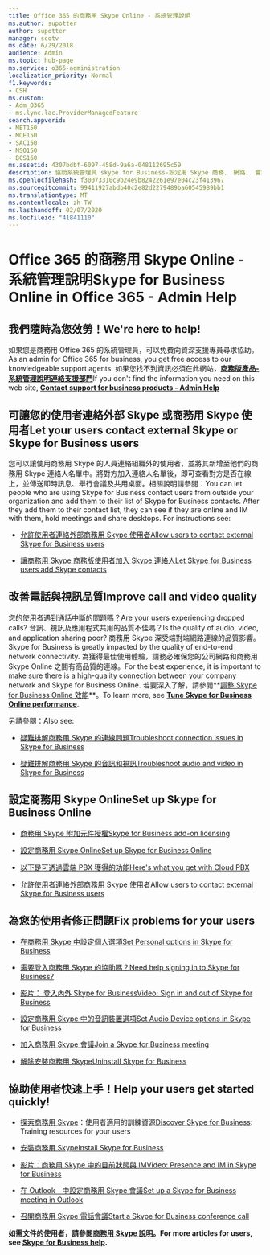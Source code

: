 ```yaml
---
title: Office 365 的商務用 Skype Online - 系統管理說明
ms.author: supotter
author: supotter
manager: scotv
ms.date: 6/29/2018
audience: Admin
ms.topic: hub-page
ms.service: o365-administration
localization_priority: Normal
f1.keywords:
- CSH
ms.custom:
- Adm_O365
- ms.lync.lac.ProviderManagedFeature
search.appverid:
- MET150
- MOE150
- SAC150
- MSO150
- BCS160
ms.assetid: 4307bdbf-6097-458d-9a6a-048112695c59
description: 協助系統管理員 skype for Business-設定用 Skype 商務、 網路、 會議及 IM、 及外部使用者的存取權。 設定、 進行疑難排解，並檢視流量報告。
ms.openlocfilehash: f30073310c9b24e9b8242261e97e04c23f413967
ms.sourcegitcommit: 99411927abdb40c2e82d2279489ba60545989bb1
ms.translationtype: MT
ms.contentlocale: zh-TW
ms.lasthandoff: 02/07/2020
ms.locfileid: "41841110"
---
```

# <a name="skype-for-business-online-in-office-365---admin-help"></a><span data-ttu-id="560c1-104">Office 365 的商務用 Skype Online - 系統管理說明</span><span class="sxs-lookup"><span data-stu-id="560c1-104">Skype for Business Online in Office 365 - Admin Help</span></span>

## <a name="were-here-to-help"></a><span data-ttu-id="560c1-105">我們隨時為您效勞！</span><span class="sxs-lookup"><span data-stu-id="560c1-105">We're here to help!</span></span>

<span data-ttu-id="560c1-106">如果您是商務用 Office 365 的系統管理員，可以免費向資深支援專員尋求協助。</span><span class="sxs-lookup"><span data-stu-id="560c1-106">As an admin for Office 365 for business, you get free access to our knowledgeable support agents.</span></span> <span data-ttu-id="560c1-107">如果您找不到資訊必須在此網站，**[商務版產品-系統管理說明連絡支援部門](https://support.office.com/article/32a17ca7-6fa0-4870-8a8d-e25ba4ccfd4b)**</span><span class="sxs-lookup"><span data-stu-id="560c1-107">If you don't find the information you need on this web site, **[Contact support for business products - Admin Help](https://support.office.com/article/32a17ca7-6fa0-4870-8a8d-e25ba4ccfd4b)**</span></span>
  
## <a name="let-your-users-contact-external-skype-or-skype-for-business-users"></a><span data-ttu-id="560c1-108">可讓您的使用者連絡外部 Skype 或商務用 Skype 使用者</span><span class="sxs-lookup"><span data-stu-id="560c1-108">Let your users contact external Skype or Skype for Business users</span></span>

<span data-ttu-id="560c1-p103">您可以讓使用商務用 Skype 的人員連絡組織外的使用者，並將其新增至他們的商務用 Skype 連絡人名單中。將對方加入連絡人名單後，即可查看對方是否在線上，並傳送即時訊息、舉行會議及共用桌面。相關說明請參閱︰</span><span class="sxs-lookup"><span data-stu-id="560c1-p103">You can let people who are using Skype for Business contact users from outside your organization and add them to their list of Skype for Business contacts. After they add them to their contact list, they can see if they are online and IM with them, hold meetings and share desktops. For instructions see:</span></span>
  
- [<span data-ttu-id="560c1-112">允許使用者連絡外部商務用 Skype 使用者</span><span class="sxs-lookup"><span data-stu-id="560c1-112">Allow users to contact external Skype for Business users</span></span>](https://support.office.com/article/b414873a-0059-4cd5-aea1-e5d0857dbc94)
    
- [<span data-ttu-id="560c1-113">讓商務用 Skype 商務版使用者加入 Skype 連絡人</span><span class="sxs-lookup"><span data-stu-id="560c1-113">Let Skype for Business users add Skype contacts</span></span>](https://support.office.com/article/08666236-1894-42ae-8846-e49232bbc460)
    
## <a name="improve-call-and-video-quality"></a><span data-ttu-id="560c1-114">改善電話與視訊品質</span><span class="sxs-lookup"><span data-stu-id="560c1-114">Improve call and video quality</span></span>

<span data-ttu-id="560c1-115">您的使用者遇到通話中斷的問題嗎？</span><span class="sxs-lookup"><span data-stu-id="560c1-115">Are your users experiencing dropped calls?</span></span> <span data-ttu-id="560c1-116">音訊、視訊及應用程式共用的品質不佳嗎？</span><span class="sxs-lookup"><span data-stu-id="560c1-116">Is the quality of audio, video, and application sharing poor?</span></span> <span data-ttu-id="560c1-117">商務用 Skype 深受端對端網路連線的品質影響。</span><span class="sxs-lookup"><span data-stu-id="560c1-117">Skype for Business is greatly impacted by the quality of end-to-end network connectivity.</span></span> <span data-ttu-id="560c1-118">為獲得最佳使用體驗，請務必確保您的公司網路和商務用 Skype Online 之間有高品質的連線。</span><span class="sxs-lookup"><span data-stu-id="560c1-118">For the best experience, it is important to make sure there is a high-quality connection between your company network and Skype for Business Online.</span></span> <span data-ttu-id="560c1-119">若要深入了解，請參閱**[調整 Skype for Business Online 效能](tune-skype-for-business-online-performance.md)**。</span><span class="sxs-lookup"><span data-stu-id="560c1-119">To learn more, see **[Tune Skype for Business Online performance](tune-skype-for-business-online-performance.md)**.</span></span> 
  
<span data-ttu-id="560c1-120">另請參閱：</span><span class="sxs-lookup"><span data-stu-id="560c1-120">Also see:</span></span>
  
- [<span data-ttu-id="560c1-121">疑難排解商務用 Skype 的連線問題</span><span class="sxs-lookup"><span data-stu-id="560c1-121">Troubleshoot connection issues in Skype for Business</span></span>](https://support.office.com/article/ca302828-783f-425c-bbe2-356348583771)
    
- [<span data-ttu-id="560c1-122">疑難排解商務用 Skype 的音訊和視訊</span><span class="sxs-lookup"><span data-stu-id="560c1-122">Troubleshoot audio and video in Skype for Business</span></span>](https://support.office.com/article/62777bc6-c52b-47ae-84ba-a8905c3b71dc)
    
## <a name="set-up-skype-for-business-online"></a><span data-ttu-id="560c1-123">設定商務用 Skype Online</span><span class="sxs-lookup"><span data-stu-id="560c1-123">Set up Skype for Business Online</span></span>

- [<span data-ttu-id="560c1-124">商務用 Skype 附加元件授權</span><span class="sxs-lookup"><span data-stu-id="560c1-124">Skype for Business add-on licensing</span></span>](https://support.office.com/article/3ed752b1-5983-43f9-bcfd-760619ab40a7)
    
- [<span data-ttu-id="560c1-125">設定商務用 Skype Online</span><span class="sxs-lookup"><span data-stu-id="560c1-125">Set up Skype for Business Online</span></span>](https://support.office.com/article/40296968-e779-4259-980b-c2de1c044c6e)
    
- [<span data-ttu-id="560c1-126">以下是可透過雲端 PBX 獲得的功能</span><span class="sxs-lookup"><span data-stu-id="560c1-126">Here's what you get with Cloud PBX</span></span>](https://support.office.com/article/bc9756d1-8a2f-42c4-98f6-afb17c29231c)
    
- [<span data-ttu-id="560c1-127">允許使用者連絡外部商務用 Skype 使用者</span><span class="sxs-lookup"><span data-stu-id="560c1-127">Allow users to contact external Skype for Business users</span></span>](https://support.office.com/article/b414873a-0059-4cd5-aea1-e5d0857dbc94)
    
## <a name="fix-problems-for-your-users"></a><span data-ttu-id="560c1-128">為您的使用者修正問題</span><span class="sxs-lookup"><span data-stu-id="560c1-128">Fix problems for your users</span></span>

- [<span data-ttu-id="560c1-129">在商務用 Skype 中設定個人選項</span><span class="sxs-lookup"><span data-stu-id="560c1-129">Set Personal options in Skype for Business</span></span>](https://support.office.com/article/68bacc31-71d3-44c3-a4d4-64da78c447aa#bkmk-stop-automatic-startup)
    
- [<span data-ttu-id="560c1-130">需要登入商務用 Skype 的協助嗎？</span><span class="sxs-lookup"><span data-stu-id="560c1-130">Need help signing in to Skype for Business?</span></span>](https://support.office.com/article/448b8ea7-5b33-444a-afd4-175fc9930d05)
    
- [<span data-ttu-id="560c1-131">影片： 登入內外 Skype for Business</span><span class="sxs-lookup"><span data-stu-id="560c1-131">Video: Sign in and out of Skype for Business</span></span>](https://support.office.com/article/8abed4b3-ac48-493e-9d76-0e10140e9451)
    
- [<span data-ttu-id="560c1-132">設定商務用 Skype 中的音訊裝置選項</span><span class="sxs-lookup"><span data-stu-id="560c1-132">Set Audio Device options in Skype for Business</span></span>](https://support.office.com/article/2533d929-9814-4349-8ae4-fca29246e2ff)
    
- [<span data-ttu-id="560c1-133">加入商務用 Skype 會議</span><span class="sxs-lookup"><span data-stu-id="560c1-133">Join a Skype for Business meeting</span></span>](https://support.office.com/article/3862be6d-758a-4064-a016-67c0febf3cd5)
    
- [<span data-ttu-id="560c1-134">解除安裝商務用 Skype</span><span class="sxs-lookup"><span data-stu-id="560c1-134">Uninstall Skype for Business</span></span>](https://support.office.com/article/28C4A036-7F22-406C-B7F4-87894CBAF902)
    
## <a name="help-your-users-get-started-quickly"></a><span data-ttu-id="560c1-135">協助使用者快速上手！</span><span class="sxs-lookup"><span data-stu-id="560c1-135">Help your users get started quickly!</span></span>

- <span data-ttu-id="560c1-136">[探索商務用 Skype](https://support.office.com/article/8a3491a3-c095-4718-80cf-cbbe4afe4eba)：使用者適用的訓練資源</span><span class="sxs-lookup"><span data-stu-id="560c1-136">[Discover Skype for Business](https://support.office.com/article/8a3491a3-c095-4718-80cf-cbbe4afe4eba): Training resources for your users</span></span> 
    
- [<span data-ttu-id="560c1-137">安裝商務用 Skype</span><span class="sxs-lookup"><span data-stu-id="560c1-137">Install Skype for Business</span></span>](https://support.office.com/article/8a0d4da8-9d58-44f9-9759-5c8f340cb3fb)
    
- [<span data-ttu-id="560c1-138">影片：商務用 Skype 中的目前狀態與 IM</span><span class="sxs-lookup"><span data-stu-id="560c1-138">Video: Presence and IM in Skype for Business</span></span>](https://support.office.com/article/c873b869-4ce0-4375-9bea-5de150eaf081)
    
- [<span data-ttu-id="560c1-139">在 Outlook　中設定商務用 Skype 會議</span><span class="sxs-lookup"><span data-stu-id="560c1-139">Set up a Skype for Business meeting in Outlook</span></span>](https://support.office.com/article/b8305620-d16e-4667-989d-4a977aad6556)
    
- [<span data-ttu-id="560c1-140">召開商務用 Skype 電話會議</span><span class="sxs-lookup"><span data-stu-id="560c1-140">Start a Skype for Business conference call</span></span>](https://support.office.com/article/8dc8ac52-91ac-4db9-8672-11551fdaf997)
    
 <span data-ttu-id="560c1-141">**如需文件的使用者，請參閱[商務用 Skype 說明](https://support.office.com/article/4fbe07ce-6b15-4a06-bcf0-baea57890410)。**</span><span class="sxs-lookup"><span data-stu-id="560c1-141">**For more articles for users, see [Skype for Business help](https://support.office.com/article/4fbe07ce-6b15-4a06-bcf0-baea57890410).**</span></span>
  

